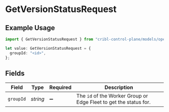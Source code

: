 # GetVersionStatusRequest

## Example Usage

```typescript
import { GetVersionStatusRequest } from "cribl-control-plane/models/operations";

let value: GetVersionStatusRequest = {
  groupId: "<id>",
};
```

## Fields

| Field                                                                        | Type                                                                         | Required                                                                     | Description                                                                  |
| ---------------------------------------------------------------------------- | ---------------------------------------------------------------------------- | ---------------------------------------------------------------------------- | ---------------------------------------------------------------------------- |
| `groupId`                                                                    | *string*                                                                     | :heavy_minus_sign:                                                           | The <code>id</code> of the Worker Group or Edge Fleet to get the status for. |